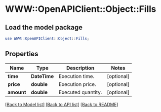 # WWW::OpenAPIClient::Object::Fills

## Load the model package
```perl
use WWW::OpenAPIClient::Object::Fills;
```

## Properties
Name | Type | Description | Notes
------------ | ------------- | ------------- | -------------
**time** | **DateTime** | Execution time. | [optional] 
**price** | **double** | Execution price. | [optional] 
**amount** | **double** | Executed quantity. | [optional] 

[[Back to Model list]](../README.md#documentation-for-models) [[Back to API list]](../README.md#documentation-for-api-endpoints) [[Back to README]](../README.md)


